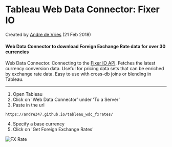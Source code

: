 Tableau Web Data Connector: Fixer IO
=====================================
Created by [Andre de Vries](https://www.twitter.com/andre347_) (21 Feb 2018)

####  **Web Data Connector to download Foreign Exchange Rate data for over 30 currencies**

Web Data Connector. Connecting to the [Fixer IO API](http://fixer.io/). Fetches the latest currency conversion data. Useful for pricing data sets that can be enriched by exchange rate data. Easy to use with cross-db joins or blending in Tableau.

----------------

1. Open Tableau
2. Click on 'Web Data Connector' under 'To a Server'
3. Paste in the url
```
https://andre347.github.io/tableau_wdc_fxrates/
```
4. Specify a base currency
5. Click on 'Get Foreign Exchange Rates'

![FX Rate](https://image.ibb.co/jP093H/fxrate.gif)